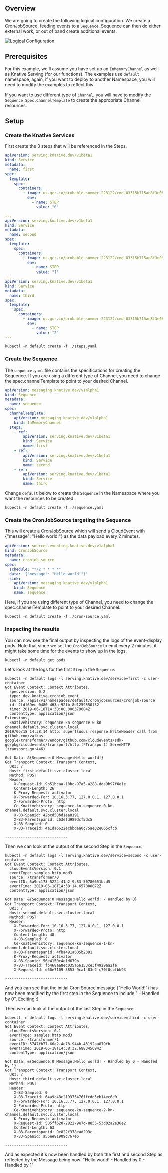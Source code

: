 
## Overview

We are going to create the following logical configuration. We create a
CronJobSource, feeding events to a [`Sequence`](../../../sequence.md). Sequence
can then do either external work, or out of band create additional events.

![Logical Configuration](./sequence-terminal.png)

## Prerequisites

For this example, we'll assume you have set up an `InMemoryChannel` as well as
Knative Serving (for our functions). The examples use `default` namespace,
again, if you want to deploy to another Namespace, you will need to modify the
examples to reflect this.

If you want to use different type of `Channel`, you will have to modify the
`Sequence.Spec.ChannelTemplate` to create the appropriate Channel resources.

## Setup

### Create the Knative Services

First create the 3 steps that will be referenced in the Steps.

```yaml
apiVersion: serving.knative.dev/v1beta1
kind: Service
metadata:
  name: first
spec:
  template:
    spec:
      containers:
        - image: us.gcr.io/probable-summer-223122/cmd-03315b715ae8f3e08e3a9378df706fbb@sha256:2656f39a7fcb6afd9fc79e7a4e215d14d651dc674f38020d1d18c6f04b220700
          env:
            - name: STEP
              value: "0"

---
apiVersion: serving.knative.dev/v1beta1
kind: Service
metadata:
  name: second
spec:
  template:
    spec:
      containers:
        - image: us.gcr.io/probable-summer-223122/cmd-03315b715ae8f3e08e3a9378df706fbb@sha256:2656f39a7fcb6afd9fc79e7a4e215d14d651dc674f38020d1d18c6f04b220700
          env:
            - name: STEP
              value: "1"
---
apiVersion: serving.knative.dev/v1beta1
kind: Service
metadata:
  name: third
spec:
  template:
    spec:
      containers:
        - image: us.gcr.io/probable-summer-223122/cmd-03315b715ae8f3e08e3a9378df706fbb@sha256:2656f39a7fcb6afd9fc79e7a4e215d14d651dc674f38020d1d18c6f04b220700
          env:
            - name: STEP
              value: "2"
---

```

```shell
kubectl -n default create -f ./steps.yaml
```

### Create the Sequence

The `sequence.yaml` file contains the specifications for creating the Sequence.
If you are using a different type of Channel, you need to change the
spec.channelTemplate to point to your desired Channel.

```yaml
apiVersion: messaging.knative.dev/v1alpha1
kind: Sequence
metadata:
  name: sequence
spec:
  channelTemplate:
    apiVersion: messaging.knative.dev/v1alpha1
    kind: InMemoryChannel
  steps:
    - ref:
        apiVersion: serving.knative.dev/v1beta1
        kind: Service
        name: first
    - ref:
        apiVersion: serving.knative.dev/v1beta1
        kind: Service
        name: second
    - ref:
        apiVersion: serving.knative.dev/v1beta1
        kind: Service
        name: third
```

Change `default` below to create the `Sequence` in the Namespace where you want
the resources to be created.

```shell
kubectl -n default create -f ./sequence.yaml
```

### Create the CronJobSource targeting the Sequence

This will create a CronJobSource which will send a CloudEvent with {"message":
"Hello world!"} as the data payload every 2 minutes.

```yaml
apiVersion: sources.eventing.knative.dev/v1alpha1
kind: CronJobSource
metadata:
  name: cronjob-source
spec:
  schedule: "*/2 * * * *"
  data: '{"message": "Hello world!"}'
  sink:
    apiVersion: messaging.knative.dev/v1alpha1
    kind: Sequence
    name: sequence
```

Here, if you are using different type of Channel, you need to change the
spec.channelTemplate to point to your desired Channel.

```shell
kubectl -n default create -f ./cron-source.yaml
```

### Inspecting the results

You can now see the final output by inspecting the logs of the event-display
pods. Note that since we set the `CronJobSource` to emit every 2 minutes, it
might take some time for the events to show up in the logs.

```shell
kubectl -n default get pods
```

Let's look at the logs for the first `Step` in the `Sequence`:

```shell
kubectl -n default logs -l serving.knative.dev/service=first -c user-container
Got Event Context: Context Attributes,
  specversion: 0.2
  type: dev.knative.cronjob.event
  source: /apis/v1/namespaces/default/cronjobsources/cronjob-source
  id: 2fdf69ec-0480-463a-92fb-8d1259550f32
  time: 2019-06-18T14:38:00.000379084Z
  contenttype: application/json
Extensions,
  knativehistory: sequence-kn-sequence-0-kn-channel.default.svc.cluster.local
2019/06/18 14:38:14 http: superfluous response.WriteHeader call from github.com/vaikas-google/transformer/vendor/github.com/cloudevents/sdk-go/pkg/cloudevents/transport/http.(*Transport).ServeHTTP (transport.go:446)

Got Data: &{Sequence:0 Message:Hello world!}
Got Transport Context: Transport Context,
  URI: /
  Host: first.default.svc.cluster.local
  Method: POST
  Header:
    X-Request-Id: 9b51bcaa-10bc-97a5-a288-dde9b97f6e1e
    Content-Length: 26
    K-Proxy-Request: activator
    X-Forwarded-For: 10.16.3.77, 127.0.0.1, 127.0.0.1
    X-Forwarded-Proto: http
    Ce-Knativehistory: sequence-kn-sequence-0-kn-channel.default.svc.cluster.local
    X-B3-Spanid: 42bcd58bd1ea8191
    X-B3-Parentspanid: c63efd989dcf5dc5
    X-B3-Sampled: 0
    X-B3-Traceid: 4a1da6622ecbbdea0c75ae32e065cfcb

----------------------------
```

Then we can look at the output of the second Step in the `Sequence`:

```shell
kubectl -n default logs -l serving.knative.dev/service=second -c user-container
Got Event Context: Context Attributes,
  cloudEventsVersion: 0.1
  eventType: samples.http.mod3
  source: /transformer/0
  eventID: 5a9ec173-5224-41a2-9c83-50786651bcd5
  eventTime: 2019-06-18T14:38:14.657008072Z
  contentType: application/json

Got Data: &{Sequence:0 Message:Hello world! - Handled by 0}
Got Transport Context: Transport Context,
  URI: /
  Host: second.default.svc.cluster.local
  Method: POST
  Header:
    X-Forwarded-For: 10.16.3.77, 127.0.0.1, 127.0.0.1
    X-Forwarded-Proto: http
    Content-Length: 48
    X-B3-Sampled: 0
    Ce-Knativehistory: sequence-kn-sequence-1-kn-channel.default.svc.cluster.local
    X-B3-Parentspanid: 4fba491a605b2391
    K-Proxy-Request: activator
    X-B3-Spanid: 56e4150c4e1d679b
    X-B3-Traceid: fb468aa8ec035a66153ce3f4929aa2fe
    X-Request-Id: d60e7109-3853-9ca1-83e2-c70f8cbfbb93

----------------------------
```

And you can see that the initial Cron Source message ("Hello World!") has now
been modified by the first step in the Sequence to include " - Handled by 0".
Exciting :)

Then we can look at the output of the last Step in the `Sequence`:

```shell
kubectl -n default logs -l serving.knative.dev/service=third -c user-container
Got Event Context: Context Attributes,
  cloudEventsVersion: 0.1
  eventType: samples.http.mod3
  source: /transformer/1
  eventID: 5747fb77-66a2-4e78-944b-43192aa879fb
  eventTime: 2019-06-18T14:38:32.688345694Z
  contentType: application/json

Got Data: &{Sequence:0 Message:Hello world! - Handled by 0 - Handled by 1}
Got Transport Context: Transport Context,
  URI: /
  Host: third.default.svc.cluster.local
  Method: POST
  Header:
    X-B3-Sampled: 0
    X-B3-Traceid: 64a9c48c219375476ffcdd5eb14ec6e0
    X-Forwarded-For: 10.16.3.77, 127.0.0.1, 127.0.0.1
    X-Forwarded-Proto: http
    Ce-Knativehistory: sequence-kn-sequence-2-kn-channel.default.svc.cluster.local
    K-Proxy-Request: activator
    X-Request-Id: 505ff620-2822-9e7d-8855-53d02a2e36e2
    Content-Length: 63
    X-B3-Parentspanid: 9e822f378ead293c
    X-B3-Spanid: a56ee81909c767e6

----------------------------
```

And as expected it's now been handled by both the first and second Step as
reflected by the Message being now: "Hello world! - Handled by 0 - Handled by 1"
